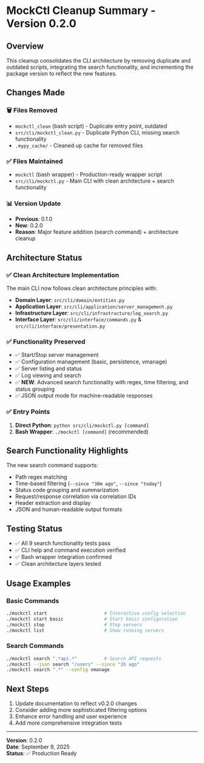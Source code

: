 # MockCtl Cleanup Summary - Version 0.2.0

## Overview
This cleanup consolidates the CLI architecture by removing duplicate and outdated scripts, integrating the search functionality, and incrementing the package version to reflect the new features.

## Changes Made

### 🗑️ Files Removed
- `mockctl_clean` (bash script) - Duplicate entry point, outdated
- `src/cli/mockctl_clean.py` - Duplicate Python CLI, missing search functionality
- `.mypy_cache/` - Cleaned up cache for removed files

### ✅ Files Maintained
- `mockctl` (bash wrapper) - Production-ready wrapper script
- `src/cli/mockctl.py` - Main CLI with clean architecture + search functionality

### 📊 Version Update
- **Previous**: 0.1.0
- **New**: 0.2.0
- **Reason**: Major feature addition (search command) + architecture cleanup

## Architecture Status

### ✅ Clean Architecture Implementation
The main CLI now follows clean architecture principles with:
- **Domain Layer**: `src/cli/domain/entities.py`
- **Application Layer**: `src/cli/application/server_management.py`
- **Infrastructure Layer**: `src/cli/infrastructure/log_search.py`
- **Interface Layer**: `src/cli/interface/commands.py` & `src/cli/interface/presentation.py`

### ✅ Functionality Preserved
- ✅ Start/Stop server management
- ✅ Configuration management (basic, persistence, vmanage)
- ✅ Server listing and status
- ✅ Log viewing and search
- ✅ **NEW**: Advanced search functionality with regex, time filtering, and status grouping
- ✅ JSON output mode for machine-readable responses

### ✅ Entry Points
1. **Direct Python**: `python src/cli/mockctl.py [command]`
2. **Bash Wrapper**: `./mockctl [command]` (recommended)

## Search Functionality Highlights
The new search command supports:
- Path regex matching
- Time-based filtering (`--since "30m ago"`, `--since "today"`)
- Status code grouping and summarization  
- Request/response correlation via correlation IDs
- Header extraction and display
- JSON and human-readable output formats

## Testing Status
- ✅ All 9 search functionality tests pass
- ✅ CLI help and command execution verified
- ✅ Bash wrapper integration confirmed
- ✅ Clean architecture layers tested

## Usage Examples

### Basic Commands
```bash
./mockctl start                     # Interactive config selection
./mockctl start basic               # Start basic configuration  
./mockctl stop                      # Stop servers
./mockctl list                      # Show running servers
```

### Search Commands
```bash
./mockctl search ".*api.*"          # Search API requests
./mockctl --json search "/users" --since "1h ago"
./mockctl search ".*" --config vmanage 
```

## Next Steps
1. Update documentation to reflect v0.2.0 changes
2. Consider adding more sophisticated filtering options
3. Enhance error handling and user experience
4. Add more comprehensive integration tests

---
**Version**: 0.2.0  
**Date**: September 9, 2025  
**Status**: ✅ Production Ready
